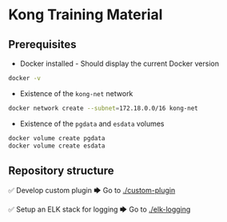 # Kong Training Material

## Prerequisites

* Docker installed - Should display the current Docker version

```bash
docker -v
```

* Existence of the `kong-net` network

```bash
docker network create --subnet=172.18.0.0/16 kong-net
```

* Existence of the `pgdata` and `esdata` volumes

```bash
docker volume create pgdata
docker volume create esdata
```

## Repository structure

✅ Develop custom plugin 🡆 Go to [./custom-plugin](/custom-plugin)

✅ Setup an ELK stack for logging 🡆 Go to [./elk-logging](/elk-logging)
